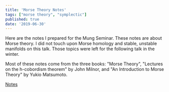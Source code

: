 ```yaml
---
title: 'Morse Theory Notes'
tags: ["morse theory", "symplectic"]
published: true
date: '2019-06-30'
---
```


Here are the notes I prepared for the Mung Seminar.
These notes are about Morse theory.
I did not touch upon Morse homology and stable, unstable manifolds on this talk.
Those topics were left for the following talk in the winter.

Most of these notes come from the three books: "Morse Theory", "Lectures on the h-cobordism theorem" by John Milnor,
and "An Introduction to Morse Theory" by Yukio Matsumoto.


[Notes](https://drive.google.com/open?id=1Fxkrjna2og_J5AnBiRrdlcW5UBtn_usR)
